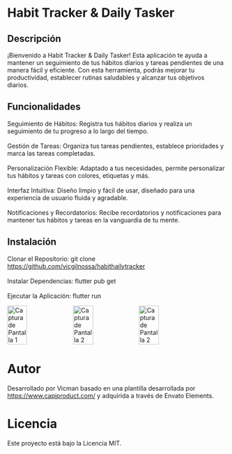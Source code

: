 # Habit Tracker & Daily Tasker
## Descripción
¡Bienvenido a Habit Tracker & Daily Tasker! Esta aplicación te ayuda a mantener un seguimiento de tus hábitos diarios y tareas pendientes de una manera fácil y eficiente. Con esta herramienta, podrás mejorar tu productividad, establecer rutinas saludables y alcanzar tus objetivos diarios.

## Funcionalidades
Seguimiento de Hábitos: Registra tus hábitos diarios y realiza un seguimiento de tu progreso a lo largo del tiempo.<br>
<br>Gestión de Tareas: Organiza tus tareas pendientes, establece prioridades y marca las tareas completadas.<br>
<br>Personalización Flexible: Adaptado a tus necesidades, permite personalizar tus hábitos y tareas con colores, etiquetas y más.<br>
<br>Interfaz Intuitiva: Diseño limpio y fácil de usar, diseñado para una experiencia de usuario fluida y agradable.<br>
<br>Notificaciones y Recordatorios: Recibe recordatorios y notificaciones para mantener tus hábitos y tareas en la vanguardia de tu mente.<br>



## Instalación
Clonar el Repositorio: git clone https://github.com/vicgilnossa/habithailytracker<br><br>
Instalar Dependencias: flutter pub get<br><br>
Ejecutar la Aplicación: flutter run
<div style="display: flex;">
  <img src="https://github.com/vicgilnossa/habithailytracker/assets/91137238/954b1e09-8f67-46fa-bdca-0e2d9b3f5b83" alt="Captura de Pantalla 1" style="width: 30%;">
  <img src="https://github.com/vicgilnossa/habithailytracker/assets/91137238/8c1fe343-19df-4713-8ad9-0aa2133a1c16" alt="Captura de Pantalla 2" style="width: 30%;">
  <img src="https://github.com/vicgilnossa/habithailytracker/assets/91137238/b3a8ea9d-6e54-4d8a-bc49-5d75ae2a62dc" alt="Captura de Pantalla 2" style="width: 30%;">
</div>



# Autor
Desarrollado por Vicman basado en una plantilla desarrollada por https://www.capiproduct.com/ y adquirida a través de Envato Elements.

# Licencia
Este proyecto está bajo la Licencia MIT.
